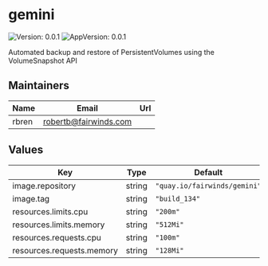 # gemini

![Version: 0.0.1](https://img.shields.io/badge/Version-0.0.1-informational?style=flat-square) ![AppVersion: 0.0.1](https://img.shields.io/badge/AppVersion-0.0.1-informational?style=flat-square)

Automated backup and restore of PersistentVolumes using the  VolumeSnapshot API

## Maintainers

| Name | Email | Url |
| ---- | ------ | --- |
| rbren | robertb@fairwinds.com |  |

## Values

| Key | Type | Default | Description |
|-----|------|---------|-------------|
| image.repository | string | `"quay.io/fairwinds/gemini"` |  |
| image.tag | string | `"build_134"` |  |
| resources.limits.cpu | string | `"200m"` |  |
| resources.limits.memory | string | `"512Mi"` |  |
| resources.requests.cpu | string | `"100m"` |  |
| resources.requests.memory | string | `"128Mi"` |  |
